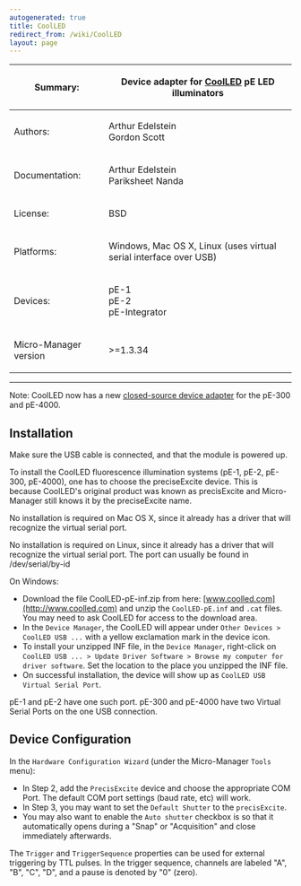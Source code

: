 ```yaml
---
autogenerated: true
title: CoolLED
redirect_from: /wiki/CoolLED
layout: page
---
```


<table>
<thead>
<tr class="header">
<th><p>Summary:</p></th>
<th><p>Device adapter for <a href="http://www.CoolLED.com">CoolLED</a> pE LED illuminators</p></th>
</tr>
</thead>
<tbody>
<tr class="odd">
<td><p>Authors:</p></td>
<td><p>Arthur Edelstein<br />
Gordon Scott</p></td>
</tr>
<tr class="even">
<td><p>Documentation:</p></td>
<td><p>Arthur Edelstein<br />
Pariksheet Nanda</p></td>
</tr>
<tr class="odd">
<td><p>License:</p></td>
<td><p>BSD</p></td>
</tr>
<tr class="even">
<td><p>Platforms:</p></td>
<td><p>Windows, Mac OS X, Linux (uses virtual serial interface over USB)</p></td>
</tr>
<tr class="odd">
<td><p>Devices:</p></td>
<td><p>pE-1<br />
pE-2<br />
pE-Integrator</p></td>
</tr>
<tr class="even">
<td><p>Micro-Manager version</p></td>
<td><p>&gt;=1.3.34</p></td>
</tr>
</tbody>
</table>

------------------------------------------------------------------------

Note: CoolLED now has a new [closed-source device
adapter](http://www.coolled.com/wp-content/uploads/2014/04/MicroManager-Software-Summary-Sheet-R3.pdf)
for the pE-300 and pE-4000.

## Installation

Make sure the USB cable is connected, and that the module is powered up.

To install the CoolLED fluorescence illumination systems (pE-1, pE-2,
pE-300, pE-4000), one has to choose the preciseExcite device. This is
because CoolLED's original product was known as precisExcite and
Micro-Manager still knows it by the preciseExcite name.

No installation is required on Mac OS X, since it already has a driver
that will recognize the virtual serial port.

No installation is required on Linux, since it already has a driver that
will recognize the virtual serial port. The port can usually be found in
/dev/serial/by-id

On Windows:

-   Download the file CoolLED-pE-inf.zip from here:
    [www.coolled.com](http://www.coolled.com) and unzip the
    `CoolLED-pE.inf` and `.cat` files. You may need to ask CoolLED for
    access to the download area.
-   In the `Device Manager`, the CoolLED will appear under
    `Other Devices > CoolLED USB ...` with a yellow exclamation mark in
    the device icon.
-   To install your unzipped INF file, in the `Device Manager`,
    right-click on
    `CoolLED USB ... > Update Driver Software > Browse my computer for driver software`.
    Set the location to the place you unzipped the INF file.
-   On successful installation, the device will show up as
    `CoolLED USB Virtual Serial Port`.

pE-1 and pE-2 have one such port. pE-300 and pE-4000 have two Virtual
Serial Ports on the one USB connection.

## Device Configuration

In the `Hardware Configuration Wizard` (under the Micro-Manager `Tools`
menu):

-   In Step 2, add the `PrecisExcite` device and choose the appropriate
    COM Port. The default COM port settings (baud rate, etc) will work.
-   In Step 3, you may want to set the `Default Shutter` to the
    `precisExcite`.
-   You may also want to enable the `Auto shutter` checkbox is so that
    it automatically opens during a "Snap" or "Acquisition" and close
    immediately afterwards.

The `Trigger` and `TriggerSequence` properties can be used for external
triggering by TTL pulses. In the trigger sequence, channels are labeled
"A", "B", "C", "D", and a pause is denoted by "0" (zero).

